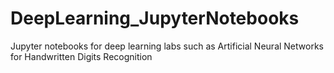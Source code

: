 # DeepLearning_JupyterNotebooks
Jupyter notebooks for deep learning labs such as Artificial Neural Networks for Handwritten Digits Recognition
